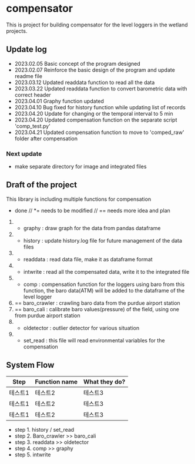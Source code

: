 # compensator
This is project for building compensator for the level loggers in the wetland projects.


## Update log
- 2023.02.05 Basic concept of the program designed
- 2023.02.07 Reinforce the basic design of the program and update readme file
- 2023.03.12 Updated readdata function to read all the data
- 2023.03.22 Updated readdata function to convert barometric data with correct header
- 2023.04.01 Graphy function updated
- 2023.04.10 Bug fixed for history function while updating list of records
- 2023.04.20 Update for changing or the temporal interval to 5 min
- 2023.04.20 Updated compensation function on the separate script 'comp_test.py'
- 2023.04.21 Updated compensation function to move to 'comped_raw' folder after compensation


### Next update
- make separate directory for image and integrated files


## Draft of the project

This library is including multiple functions for compensation
* done // *= needs to be modified // == needs more idea and plan
1. * graphy : draw graph for the data from pandas dataframe
2. *  history : update history.log file for future management of the data files
3. * readdata : read data file, make it as dataframe format
4. * intwrite : read all the compensated data, write it to the integrated file
5. * comp : compensation function for the loggers using baro
             from this function, the baro data(ATM) will be added to the dataframe of the level logger
6. == baro_crawler : crawling baro data from the purdue airport station
7. == baro_cali : calibrate baro values(pressure) of the field, using one from purdue airport station
8. *  oldetector : outlier detector for various situation
9. *  set_read : this file will read environmental variables for the compensation

## System Flow
|Step|Function name|What they do?|
|------|---|---|
|테스트1|테스트2|테스트3|
|테스트1|테스트2|테스트3|
|테스트1|테스트2|테스트3|

- step 1. history / set_read
- step 2. Baro_crawler >> baro_cali
- step 3. readdata >> oldetector
- step 4. comp >> graphy
- step 5. intwrite